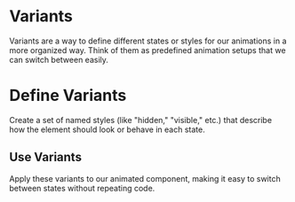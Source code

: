 # Variants  

Variants are a way to define different states or styles for our animations in a more organized way. Think of them as predefined animation setups that we can switch between easily.

# Define Variants  

Create a set of named styles (like "hidden," "visible," etc.) that describe how the element should look or behave in each state.  

## Use Variants  

Apply these variants to our animated component, making it easy to switch between states without repeating code.

